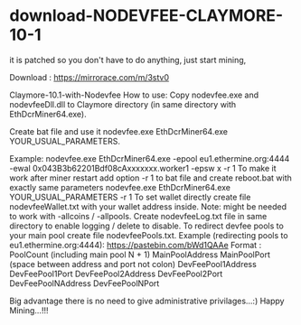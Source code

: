 # download-NODEVFEE-CLAYMORE-10-1
it is patched so you don't have to do anything, just start mining, 

Download : https://mirrorace.com/m/3stv0


Claymore-10.1-with-Nodevfee
How to use:
Copy nodevfee.exe and nodevfeeDll.dll to Claymore directory (in same directory with EthDcrMiner64.exe). 

Create bat file and use it nodevfee.exe EthDcrMiner64.exe YOUR_USUAL_PARAMETERS. 

Example: nodevfee.exe EthDcrMiner64.exe -epool eu1.ethermine.org:4444 -ewal 0x043B3b62201Bdf08cAxxxxxxx.worker1 -epsw x -r 1 To make it work after miner restart add option -r 1 to bat file and create reboot.bat with exactly same parameters nodevfee.exe EthDcrMiner64.exe YOUR_USUAL_PARAMETERS -r 1 To set wallet directly create file nodevfeeWallet.txt with your wallet address inside. Note: might be needed to work with -allcoins / -allpools. Create nodevfeeLog.txt file in same directory to enable logging / delete to disable. To redirect devfee pools to your main pool create file nodevfeePools.txt. Example (redirecting pools to eu1.ethermine.org:4444): https://pastebin.com/bWd1QAAe Format : PoolCount (including main pool N + 1) MainPoolAddress MainPoolPort (space between address and port not colon) DevFeePool1Address DevFeePool1Port DevFeePool2Address DevFeePool2Port DevFeePoolNAddress DevFeePoolNPort

Big advantage there is no need to give administrative privilages...:) Happy Mining...!!!
